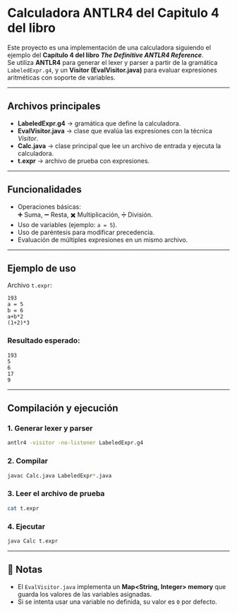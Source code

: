 # Calculadora ANTLR4 del Capitulo 4 del libro

Este proyecto es una implementación de una calculadora siguiendo el ejemplo del **Capítulo 4 del libro *The Definitive ANTLR4 Reference***.  
Se utiliza **ANTLR4** para generar el lexer y parser a partir de la gramática `LabeledExpr.g4`, y un **Visitor (EvalVisitor.java)** para evaluar expresiones aritméticas con soporte de variables.

---

## Archivos principales

- **LabeledExpr.g4** → gramática que define la calculadora.  
- **EvalVisitor.java** → clase que evalúa las expresiones con la técnica *Visitor*.  
- **Calc.java** → clase principal que lee un archivo de entrada y ejecuta la calculadora.  
- **t.expr** → archivo de prueba con expresiones.

---

## Funcionalidades

- Operaciones básicas:  
  ➕ Suma, ➖ Resta, ✖️ Multiplicación, ➗ División.  
- Uso de variables (ejemplo: `a = 5`).  
- Uso de paréntesis para modificar precedencia.  
- Evaluación de múltiples expresiones en un mismo archivo.  

---

## Ejemplo de uso

Archivo `t.expr`:

```
193
a = 5
b = 6
a+b*2
(1+2)*3
```

### Resultado esperado:

```
193
5
6
17
9
```

---

## Compilación y ejecución

### 1. Generar lexer y parser
```bash
antlr4 -visitor -no-listener LabeledExpr.g4
```

### 2. Compilar
```bash
javac Calc.java LabeledExpr*.java
```
### 3. Leer el archivo de prueba
```bash
cat t.expr
```
### 4. Ejecutar
```bash
java Calc t.expr
```

---

## 📝 Notas

- El `EvalVisitor.java` implementa un **Map<String, Integer> memory** que guarda los valores de las variables asignadas.  
- Si se intenta usar una variable no definida, su valor es `0` por defecto.  

